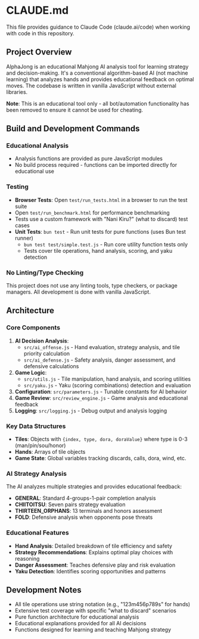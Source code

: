# CLAUDE.md

This file provides guidance to Claude Code (claude.ai/code) when working with code in this repository.

## Project Overview

AlphaJong is an educational Mahjong AI analysis tool for learning strategy and decision-making. It's a conventional algorithm-based AI (not machine learning) that analyzes hands and provides educational feedback on optimal moves. The codebase is written in vanilla JavaScript without external libraries.

**Note**: This is an educational tool only - all bot/automation functionality has been removed to ensure it cannot be used for cheating.

## Build and Development Commands

### Educational Analysis
- Analysis functions are provided as pure JavaScript modules
- No build process required - functions can be imported directly for educational use

### Testing
- **Browser Tests**: Open `test/run_tests.html` in a browser to run the test suite
- Open `test/run_benchmark.html` for performance benchmarking
- Tests use a custom framework with "Nani Kiru?" (what to discard) test cases
- **Unit Tests**: `bun test` - Run unit tests for pure functions (uses Bun test runner)
  - `bun test test/simple.test.js` - Run core utility function tests only
  - Tests cover tile operations, hand analysis, scoring, and yaku detection

### No Linting/Type Checking
This project does not use any linting tools, type checkers, or package managers. All development is done with vanilla JavaScript.

## Architecture

### Core Components

1. **AI Decision Analysis**:
   - `src/ai_offense.js` - Hand evaluation, strategy analysis, and tile priority calculation
   - `src/ai_defense.js` - Safety analysis, danger assessment, and defensive calculations
2. **Game Logic**: 
   - `src/utils.js` - Tile manipulation, hand analysis, and scoring utilities
   - `src/yaku.js` - Yaku (scoring combinations) detection and evaluation
3. **Configuration**: `src/parameters.js` - Tunable constants for AI behavior
4. **Game Review**: `src/review_engine.js` - Game analysis and educational feedback
5. **Logging**: `src/logging.js` - Debug output and analysis logging

### Key Data Structures

- **Tiles**: Objects with `{index, type, dora, doraValue}` where type is 0-3 (man/pin/sou/honor)
- **Hands**: Arrays of tile objects
- **Game State**: Global variables tracking discards, calls, dora, wind, etc.

### AI Strategy Analysis

The AI analyzes multiple strategies and provides educational feedback:
- **GENERAL**: Standard 4-groups-1-pair completion analysis
- **CHIITOITSU**: Seven pairs strategy evaluation
- **THIRTEEN_ORPHANS**: 13 terminals and honors assessment
- **FOLD**: Defensive analysis when opponents pose threats

### Educational Features

- **Hand Analysis**: Detailed breakdown of tile efficiency and safety
- **Strategy Recommendations**: Explains optimal play choices with reasoning
- **Danger Assessment**: Teaches defensive play and risk evaluation
- **Yaku Detection**: Identifies scoring opportunities and patterns

## Development Notes

- All tile operations use string notation (e.g., "123m456p789s" for hands)
- Extensive test coverage with specific "what to discard" scenarios
- Pure function architecture for educational analysis
- Educational explanations provided for all AI decisions
- Functions designed for learning and teaching Mahjong strategy